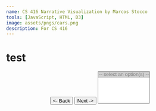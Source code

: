 ```yaml
---
name: CS 416 Narrative Visualization by Marcos Stocco
tools: [JavaScript, HTML, D3]
image: assets/pngs/cars.png
description: For CS 416
---
```


<h1 id="title">test</h1>

<script>
    var places = ["Africa Eastern and Southern", "Africa Western and Central", "Middle East & North Africa", "South Africa", "Arab World", "Caribbean small states", "Central Europe and the Baltics", "East Asia & Pacific", "Europe & Central Asia", "Latin America & Caribbean", "North America", "South Asia"]
    var incomes = ["High income", "Upper middle income", "Middle income", "Lower middle income", "Low income"];
    var final_scene = ["World"];
    var input_array = [];
    const input_dictionary={ 
        0:places, 
        1:places, 
        2:places,
        3:places,
        4:incomes,
        5:final_scene
    };
    const field_dictionary={ 
     0:"Urban population (% of total population)", 
     1:"Land area (sq. km)",
     2:"Population, total",
     3:"Population in the largest city (% of urban population)",
     4:"Urban population (% of total population)",
     5:"Urban population (% of total population)"
    };
    const filter_options = ["option 1", "option 2", "option 3", ];
    const stage_options = ["stage 1", "stage 2", "stage 3"];
    var current_stage = 0;
    var drawing = false
    function stageNext() {
        if (drawing) return;
        current_stage = (current_stage + 1)%6
        console.log(current_stage);
        promtDrawCycle()
    };
    function stageBack() {
        if (drawing) return;
        if (current_stage - 1 < 0) { current_stage = 0 }
        else { current_stage = (current_stage - 1)%6 };
        console.log(current_stage);
        promtDrawCycle()
    };
    function promtDrawCycle() {
        dePopulateOptions();
        populateOptions();
        parseData();
    }
</script>

<body onload='init()'>
    <script src='https://d3js.org/d3.v5.min.js'> </script>
    <script>
        async function init() {
            drawing = true
            d3_csv_data = await d3.csv("https://raw.githubusercontent.com/Socram-Occots/Socram-Occots.github.io/main/python_notebooks/CS416/worlddata_massaged.csv");
            promtDrawCycle();
        };
    </script>
</body>

<body>
    <style>
        .container {
            max-width: fit-content;
            margin-left: auto;
            margin-right: auto;
        }
    </style>
    <div class="container">
        <button onclick='stageBack()'> <- Back </button> 
        <button onclick='stageNext()'> Next -> </button> 
        <select id="selectNames" size="5" multiple>
        <option disabled selected value> -- select an option(s) -- </option>
        </select>
    </div>
    <div class="container">
        <svg id="dataviz"></svg>
        <svg id="legend"></svg>
    </div>
    <script>
    function populateOptions() {
        var selectPOP = document.getElementById("selectNames");
        for(var i = 0; i < input_dictionary[current_stage].length; i++) {
            var opt = input_dictionary[current_stage][i];
            var el = document.createElement("option");
            el.textContent = opt;
            el.value = opt;
            selectPOP.appendChild(el);
        }
    }
    function dePopulateOptions() {
        var select = document.getElementById("selectNames");
        for (var i = select.length - 1; i >= 1; i--) {
            select.removeChild(select.children[i]);
        }
    }
    </script>
</body>

<body>
    <script src='https://d3js.org/d3.v5.min.js'> </script>
    <script src="https://cdnjs.cloudflare.com/ajax/libs/d3-annotation/2.5.1/d3-annotation.min.js" integrity="sha512-iBAeBWWWFb8HqSBcrqcz98iIpuVH1la39dEYHtyQ/pGpeCQTQVvLJOWAuhv2Q7JSHp9k7hWA7sGxU3hHJe+tFg==" crossorigin="anonymous" referrerpolicy="no-referrer"></script>
    <script>
    function parseData() {
        var specific_data = d3_csv_data.filter(function(d) {if ((input_dictionary[current_stage].includes(d["Country Name"])) && (d["Indicator Name"] == field_dictionary[current_stage])) {
            return d;
        }});
        console.log(specific_data);
        var years_yvalue = specific_data.map(function(d){
            return {
                name: d["Country Name"],
                year: parseInt(d.variable, 10),
                value: d.value*1.0
            };
        });
        years = years_yvalue.map(function(d){
            return {
                year: d.year
            };
        });
        yvaluesarray = years_yvalue.map(function(d){
            return d.value;
        });
        var grouped = d3.nest()
            .key(function(d) { return d.name; })
            .entries(years_yvalue);
        console.log(years_yvalue);
        console.log(grouped);
        // console.log(years);
        var xmax = d3.max(years);
        // console.log(yvaluesarray);
        var ymax = d3.max(yvaluesarray);
        // console.log(ymax);
        d3.select("#dataviz").selectAll("*").remove();
        d3.select("#legend").selectAll("*").remove();
        drawGraph(xmax, ymax, grouped);
        };
        function drawGraph(xmax, ymax, grouped) {
            var margin = 100,
                width = 1000,
                height = 500;
            var x = d3.scaleLinear()
                .domain([1960,2023])
                .range([0, width]);
            var y = d3.scaleLinear();
            if ([1,2].includes(current_stage)) {y.domain([0, ymax]).range([height, 0]);}
            else {y.domain([0, 100]).range([height, 0]);}
            var svg = d3.select("#dataviz")
                .attr("width", width + 2 * margin)
                .attr("height", height + 2 * margin)
                .append("g")
                .attr("transform", "translate(" + margin + "," + margin + ")");
            var res = grouped.reduce((acc, currElement, index) => {
                acc[currElement.key] = index;
                return acc;
            }, {});
            console.log(res);
            var object_keys = Object.keys(res);
            console.log(object_keys.length);
            var color = d3.scaleSequential(d3.interpolateSpectral)
                .domain([0, object_keys.length - 1]);
            svg.selectAll("g")
                .data(grouped)
                .enter()
                .append("path")
                    .attr("fill", "none")
                    .attr("stroke", function(d){ return color(res[d.key]); })
                    .attr("stroke-width", 1.5)
                    .attr("d", function(d){
                    return d3.line()
                        .x(function(d) { return x(d.year); })
                        .y(function(d) { return y(d.value); })
                        .defined(function(d) { return d.value != 0; })
                        (d.values)     
                    });
            var xAxis = d3.axisBottom(x)
                .tickFormat(d3.format('d'))
                .ticks(63);
            var yAxis = d3.axisLeft(y)
                .tickFormat(d3.format("~s"))
                .ticks(20);
            svg.append("g")
                .attr("transform", "translate(0," + height + ")")
                .call(xAxis)
                .selectAll("text")  
                .style("text-anchor", "end")
                .attr("dx", "-.8em")
                .attr("dy", ".15em")
                .attr("transform", "rotate(-35)");
            svg.append("g")
                .call(yAxis);
            svg.append("text")
                .attr("class", "x label")
                .attr("text-anchor", "end")
                .attr("x", width/2)
                .attr("y", height + 50)
                .text("years (1960 - 2023)")
                .style('fill', 'white');
            svg.append("text")
                .attr("class", "y label")
                .attr("text-anchor", "end")
                .attr("x",-height/4)
                .attr("y", -55)
                .attr("dy", ".75em")
                .attr("transform", "rotate(-90)")
                .text(field_dictionary[current_stage])
                .style('fill', 'white');
            // plotting legend
            const legend_start_pos_y = 0;
            const legend_start_pos_x = 0;
            svg_legend = d3.select("#legend")
                .attr("width", 300 + 2 * 300)
                .attr("height", 1000 + 2 * 1000)
                .append("g")
                .attr("transform", "translate(" + 20 + "," + 20 + ")");
            svg_legend.selectAll("mydots")
                .data(object_keys)
                .enter()
                .append("circle")
                    .attr("cx", legend_start_pos_x)
                    .attr("cy", function(d,i){ return legend_start_pos_y + i*25})
                    .attr("r", 7)
                    .style("fill", function(d){ return color(res[d])});
            svg_legend.selectAll("mylabels")
                .data(object_keys)
                .enter()
                .append("text")
                .attr("x", legend_start_pos_x + 20)
                .attr("y", function(d,i){ return legend_start_pos_y + i*25})
                .style("fill", function(d){ return color( res[d]) })
                .text(function(d){ return d })
                .attr("text-anchor", "left")
                .style("alignment-baseline", "middle");
            // Add annotation to the chart
            var annotations = [{note: {
                    label: "Here is the annotation label",
                    title: "Annotation title"},
                    x: 100,y: 100,dy: 100,dx: 100}];
            var makeAnnotations = d3.annotation()
                .editMode(true)
                .annotations(annotations);
            d3.select("svg")
                .append("g")
                .call(makeAnnotations)
                    drawing = false;
                };
    </script>
</body>
